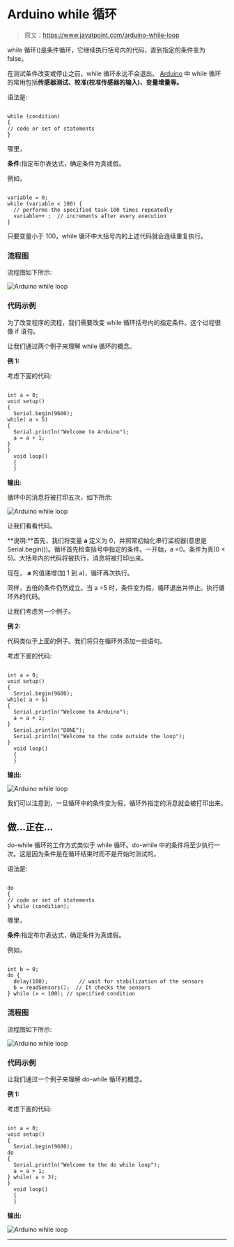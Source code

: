 # Arduino while 循环

> 原文：<https://www.javatpoint.com/arduino-while-loop>

while 循环()是条件循环，它继续执行括号内的代码，直到指定的条件变为 false。

在测试条件改变或停止之前，while 循环永远不会退出。 [Arduino](https://www.javatpoint.com/arduino) 中 while 循环的常用包括**传感器测试、校准(校准传感器的输入)、变量增量等。**

语法是:

```

while (condition)
{
// code or set of statements
}

```

哪里，

**条件**:指定布尔表达式，确定条件为真或假。

例如，

```

variable = 0;
while (variable < 100) {
  // performs the specified task 100 times repeatedly
  variable++ ;  // increments after every execution
}

```

只要变量小于 100，while 循环中大括号内的上述代码就会连续重复执行。

### 流程图

流程图如下所示:

![Arduino while loop](img/c72976ef6644aae40012549bba617028.png)

### 代码示例

为了改变程序的流程，我们需要改变 while 循环括号内的指定条件。这个过程很像 if 语句。

让我们通过两个例子来理解 while 循环的概念。

**例 1:**

考虑下面的代码:

```

int a = 0;
void setup()
{
  Serial.begin(9600);
while( a < 5)
{
  Serial.println("Welcome to Arduino");
  a = a + 1;
}
}
  void loop()
  {
  }

```

**输出:**

循环中的消息将被打印五次，如下所示:

![Arduino while loop](img/8be4fbc48dbc28f150f9dcf2d1ae8696.png)

让我们看看代码。

**说明:**首先，我们将变量 **a** 定义为 0，并照常初始化串行监视器(意思是 Serial.begin())。循环首先检查括号中指定的条件。一开始，a =0。条件为真(0 < 5)。大括号内的代码将被执行，消息将被打印出来。

现在， **a** 的值递增(加 1 到 a)，循环再次执行。

同样，五倍的条件仍然成立。当 a =5 时，条件变为假，循环退出并停止。执行循环外的代码。

让我们考虑另一个例子。

**例 2:**

代码类似于上面的例子。我们将只在循环外添加一些语句。

考虑下面的代码:

```

int a = 0;
void setup()
{
  Serial.begin(9600);
while( a < 5)
{
  Serial.println("Welcome to Arduino");
  a = a + 1;
}
  Serial.println("DONE");
  Serial.println("Welcome to the code outside the loop");
}
  void loop()
  {
  }

```

**输出:**

![Arduino while loop](img/4e23647209510c9c9ec3b811f77c381a.png)

我们可以注意到，一旦循环中的条件变为假，循环外指定的消息就会被打印出来。

## 做...正在…

do-while 循环的工作方式类似于 while 循环。do-while 中的条件将至少执行一次。这是因为条件是在循环结束时而不是开始时测试的。

语法是:

```

do
{
// code or set of statements
} while (condition);

```

哪里，

**条件**:指定布尔表达式，确定条件为真或假。

例如，

```

int b = 0;
do {
  delay(100);          // wait for stabilization of the sensors
  b = readSensors();  // It checks the sensors
} while (x < 100); // specified condition

```

### 流程图

流程图如下所示:

![Arduino while loop](img/bf373c301dbebb2f2a806dbd01dcc523.png)

### 代码示例

让我们通过一个例子来理解 do-while 循环的概念。

**例 1:**

考虑下面的代码:

```

int a = 0;
void setup()
{
  Serial.begin(9600);
do
{
  Serial.println("Welcome to the do while loop");
  a = a + 1;
} while( a < 3);
} 
  void loop()
  {
  }

```

**输出:**

![Arduino while loop](img/5189524f9c4ec477af9631d4f3ee90dc.png)

* * *